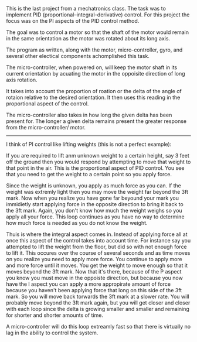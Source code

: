 This is the last project from a mechatronics class. The task was to implement PID (proportional–integral–derivative) control. For this project the focus was on the PI aspects of the PID control method.

The goal was to control a motor so that the shaft of the motor would remain in the same orientation as the motor was rotated about its long axis.

The program as written, along with the motor, micro-controller, gyro, and several other electical components achomplished this task.

The micro-controller, when powered on, will keep the motor shaft in its current orientation by acuating the motor in the oppoisite direction of long axis rotation.

It takes into account the proportion of roation or the delta of the angle of rotaion relative to the desired orientation. It then uses this reading
in the proportional aspect of the control.

The micro-controller also takes in how long the given delta has been present for. The longer a given delta remains present the greater response from the
micro-controller/ motor.

***

I think of PI control like lifting weights (this is not a perfect example):

If you are required to lift anm unknown weight to a certain height, say 3 feet off the ground then you would respond by attempting to move that weight
to that point in the air. This is the proportional aspect of PID control. You see that you need to get the weight to a certain point so you apply force.

Since the weight is unknown, you apply as much force as you can. If the weight was extremly light then you may move the weight far beyond the 3ft mark. 
Now when you realize you have gone far beyound your mark you immidietly start applying force in the opposite direction to bring it back to the 3ft mark.
Again, you don't know how much the weight weighs so you apply all your force. This loop continues as you have no way to determine how much force is needed 
as you do not know the weight.

Thuis is where the integral aspect comes in. Instead of applying force all at once this aspect of the control takes into account time. For instance say you
attempted to lift the weight from the floor, but did so with not enough force to lift it. This occures over the course of several seconds and as time moves on
you realize you need to apply more force. You continue to apply more and more force until it moves. You get the weight to move enough so that it moves beyond
the 3ft mark. Now that it's there, because of the P aspect you know you must move in the oppoiste direction, but because you now have the I aspect you can apply
a more appropirate amount of force because you haven't been applying force that long on this side of the 3ft mark. So you will move back torwards the 3ft mark at 
a slower rate. You will probably move beyond the 3ft mark again, but you will get closer and closer with each loop since the delta is growing smaller and smaller
and remaining for shorter and shorter amounts of time.

A micro-controller will do this loop extreamly fast so that there is virtually no lag in the ability to control the system.
